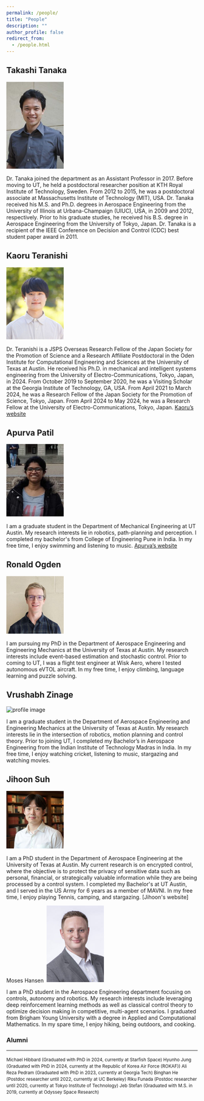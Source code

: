 ```yaml
---
permalink: /people/
title: "People"
description: ""
author_profile: false
redirect_from: 
  - /people.html
---
```

Takashi Tanaka
---
<img src="/images/tanaka-199x300.jpg#left" width="30%" alt="profile image">

Dr. Tanaka joined the department as an Assistant Professor in 2017. Before moving to UT, he held a postdoctoral researcher position at KTH Royal Institute of Technology, Sweden. From 2012 to 2015, he was a postdoctoral associate at Massachusetts Institute of Technology (MIT), USA. Dr. Tanaka received his M.S. and Ph.D. degrees in Aerospace Engineering from the University of Illinois at Urbana-Champaign (UIUC), USA, in 2009 and 2012, respectively. Prior to his graduate studies, he received his B.S. degree in Aerospace Engineering from the University of Tokyo, Japan. Dr. Tanaka is a recipient of the IEEE Conference on Decision and Control (CDC) best student paper award in 2011.

Kaoru Teranishi
---
<img src="/images/profile_zoom-1-240x300.png#left" width="30%" alt="profile image">

Dr. Teranishi is a JSPS Overseas Research Fellow of the Japan Society for the Promotion of Science and a Research Affiliate Postdoctoral in the Oden Institute for Computational Engineering and Sciences at the University of Texas at Austin. He received his Ph.D. in mechanical and intelligent systems engineering from the University of Electro-Communications, Tokyo, Japan, in 2024. From October 2019 to September 2020, he was a Visiting Scholar at the Georgia Institute of Technology, GA, USA. From April 2021 to March 2024, he was a Research Fellow of the Japan Society for the Promotion of Science, Tokyo, Japan. From April 2024 to May 2024, he was a Research Fellow at the University of Electro-Communications, Tokyo, Japan. [Kaoru’s website](https://kaoruteranishi.xyz/)

Apurva Patil
---
<img src="/images/apurva.jpg#left" width="30%" alt="profile image">

I am a graduate student in the Department of Mechanical Engineering at UT Austin. My research interests lie in robotics, path-planning and perception. I completed my bachelor's from College of Engineering Pune in India. In my free time, I enjoy swimming and listening to music. [Apurva’s website](https://patil-apurva.github.io/portfolio/)

Ronald Ogden
---
<img src="/images/ronnie.jpg#left" width="30%" alt="profile image">

I am pursuing my PhD in the Department of Aerospace Engineering and Engineering Mechanics at the University of Texas at Austin. My research interests include event-based estimation and stochastic control. Prior to coming to UT, I was a flight test engineer at Wisk Aero, where I tested autonomous eVTOL aircraft. In my free time, I enjoy climbing, language learning and puzzle solving.


Vrushabh Zinage
---
<img src="/images/vrushab.jgg#left" width="30%" alt="profile image">

I am a graduate student in the Department of Aerospace Engineering and Engineering Mechanics at the University of Texas at Austin. My research interests lie in the intersection of robotics, motion planning and control theory. Prior to joining UT, I completed my Bachelor’s in Aerospace Engineering from the Indian Institute of Technology Madras in India. In my free time, I enjoy watching cricket, listening to music, stargazing and watching movies.

Jihoon Suh
---
<img src="/images/jihoon.jpeg#left" width="30%" alt="profile image">

I am a PhD student in the Department of Aerospace Engineering at the University of Texas at Austin. My current research is on encrypted control, where the objective is to protect the privacy of sensitive data such as personal, financial, or strategically valuable information while they are being processed by a control system. I completed my Bachelor's at UT Austin, and I served in the US Army for 6 years as a member of MAVNI. In my free time, I enjoy playing Tennis, camping, and stargazing. [Jihoon's website]


Moses Hansen 
<img src="/images/moses.jpg#left" width="30%" alt="profile image">

I am a PhD student in the Aerospace Engineering department focusing on controls, autonomy and robotics. My research interests include leveraging deep reinforcement learning methods as well as classical control theory to optimize decision making in competitive, multi-agent scenarios. I graduated from Brigham Young University with a degree in Applied and Computational Mathematics. In my spare time, I enjoy hiking, being outdoors, and cooking.

### Alumni
---
<small>
Michael Hibbard (Graduated with PhD in 2024, currently at Starfish Space)  
Hyunho Jung (Graduated with PhD in 2024, currently at the Republic of Korea Air Force (ROKAF))  
Ali Reza Pedram (Graduated with PhD in 2023, currently at Georgia Tech)  
Binghan He (Postdoc researcher until 2022, currently at UC Berkeley)  
Riku Funada (Postdoc researcher until 2020, currently at Tokyo Institute of Technology)  
Jeb Stefan (Graduated with M.S. in 2019, currently at Odyssey Space Research)
</small>
